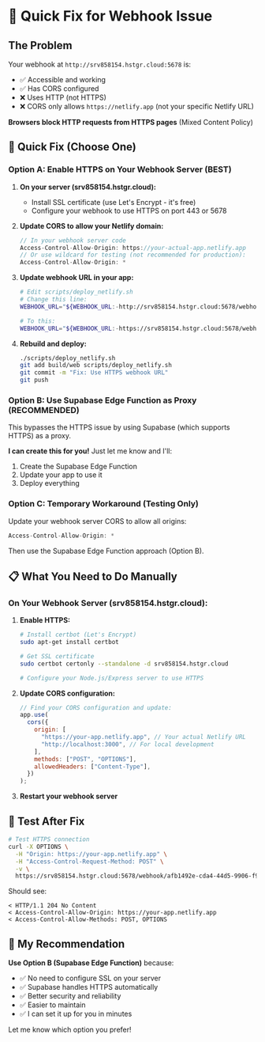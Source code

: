 # 🚀 Quick Fix for Webhook Issue

## The Problem

Your webhook at `http://srv858154.hstgr.cloud:5678` is:

- ✅ Accessible and working
- ✅ Has CORS configured
- ❌ Uses HTTP (not HTTPS)
- ❌ CORS only allows `https://netlify.app` (not your specific Netlify URL)

**Browsers block HTTP requests from HTTPS pages** (Mixed Content Policy)

## 🎯 Quick Fix (Choose One)

### Option A: Enable HTTPS on Your Webhook Server (BEST)

1. **On your server (srv858154.hstgr.cloud):**
   - Install SSL certificate (use Let's Encrypt - it's free)
   - Configure your webhook to use HTTPS on port 443 or 5678
2. **Update CORS to allow your Netlify domain:**

   ```javascript
   // In your webhook server code
   Access-Control-Allow-Origin: https://your-actual-app.netlify.app
   // Or use wildcard for testing (not recommended for production):
   Access-Control-Allow-Origin: *
   ```

3. **Update webhook URL in your app:**

   ```bash
   # Edit scripts/deploy_netlify.sh
   # Change this line:
   WEBHOOK_URL="${WEBHOOK_URL:-http://srv858154.hstgr.cloud:5678/webhook/afb1492e-cda4-44d5-9906-f91d7525d003}"

   # To this:
   WEBHOOK_URL="${WEBHOOK_URL:-https://srv858154.hstgr.cloud:5678/webhook/afb1492e-cda4-44d5-9906-f91d7525d003}"
   ```

4. **Rebuild and deploy:**
   ```bash
   ./scripts/deploy_netlify.sh
   git add build/web scripts/deploy_netlify.sh
   git commit -m "Fix: Use HTTPS webhook URL"
   git push
   ```

### Option B: Use Supabase Edge Function as Proxy (RECOMMENDED)

This bypasses the HTTPS issue by using Supabase (which supports HTTPS) as a proxy.

**I can create this for you!** Just let me know and I'll:

1. Create the Supabase Edge Function
2. Update your app to use it
3. Deploy everything

### Option C: Temporary Workaround (Testing Only)

Update your webhook server CORS to allow all origins:

```javascript
Access-Control-Allow-Origin: *
```

Then use the Supabase Edge Function approach (Option B).

## 📋 What You Need to Do Manually

### On Your Webhook Server (srv858154.hstgr.cloud):

1. **Enable HTTPS:**

   ```bash
   # Install certbot (Let's Encrypt)
   sudo apt-get install certbot

   # Get SSL certificate
   sudo certbot certonly --standalone -d srv858154.hstgr.cloud

   # Configure your Node.js/Express server to use HTTPS
   ```

2. **Update CORS configuration:**

   ```javascript
   // Find your CORS configuration and update:
   app.use(
     cors({
       origin: [
         "https://your-app.netlify.app", // Your actual Netlify URL
         "http://localhost:3000", // For local development
       ],
       methods: ["POST", "OPTIONS"],
       allowedHeaders: ["Content-Type"],
     })
   );
   ```

3. **Restart your webhook server**

## 🧪 Test After Fix

```bash
# Test HTTPS connection
curl -X OPTIONS \
  -H "Origin: https://your-app.netlify.app" \
  -H "Access-Control-Request-Method: POST" \
  -v \
  https://srv858154.hstgr.cloud:5678/webhook/afb1492e-cda4-44d5-9906-f91d7525d003
```

Should see:

```
< HTTP/1.1 204 No Content
< Access-Control-Allow-Origin: https://your-app.netlify.app
< Access-Control-Allow-Methods: POST, OPTIONS
```

## 🎯 My Recommendation

**Use Option B (Supabase Edge Function)** because:

- ✅ No need to configure SSL on your server
- ✅ Supabase handles HTTPS automatically
- ✅ Better security and reliability
- ✅ Easier to maintain
- ✅ I can set it up for you in minutes

Let me know which option you prefer!
